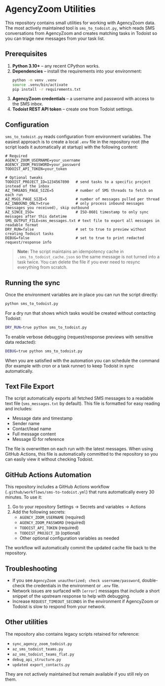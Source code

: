 # AgencyZoom Utilities

This repository contains small utilities for working with AgencyZoom data. The most actively maintained tool is `sms_to_todoist.py`, which reads SMS conversations from AgencyZoom and creates matching tasks in Todoist so you can triage new messages from your task list.

## Prerequisites

1. **Python 3.10+** – any recent CPython works.
2. **Dependencies** – install the requirements into your environment:
   ```bash
   python -m venv .venv
   source .venv/bin/activate
   pip install -r requirements.txt
   ```
3. **AgencyZoom credentials** – a username and password with access to the SMS inbox.
4. **Todoist REST API token** – create one from Todoist settings.

## Configuration

`sms_to_todoist.py` reads configuration from environment variables. The easiest approach is to create a local `.env` file in the repository root (the script loads it automatically at startup) with the following content:

```dotenv
# Required
AGENCY_ZOOM_USERNAME=your_username
AGENCY_ZOOM_PASSWORD=your_password
TODOIST_API_TOKEN=your_token

# Optional tweaks
TODOIST_PROJECT_ID=1234567890   # send tasks to a specific project instead of the inbox
AZ_THREADS_PAGE_SIZE=5          # number of SMS threads to fetch on each run
AZ_MSGS_PAGE_SIZE=5             # number of messages pulled per thread
AZ_INBOUND_ONLY=true            # only process inbound messages (messages you received), skip outbound
AZ_SINCE_ISO=                   # ISO-8601 timestamp to only sync messages after this datetime
SMS_OUTPUT_FILE=sms_messages.txt # text file to export all messages in readable format
DRY_RUN=false                   # set to true to preview without creating Todoist tasks
DEBUG=false                     # set to true to print redacted request/response info
```

> **Note:** The script maintains an idempotency cache in `.sms_to_todoist_cache.json` so the same message is not turned into a task twice. You can delete the file if you ever need to resync everything from scratch.

## Running the sync

Once the environment variables are in place you can run the script directly:

```bash
python sms_to_todoist.py
```

For a dry run that shows which tasks would be created without contacting Todoist:

```bash
DRY_RUN=true python sms_to_todoist.py
```

To enable verbose debugging (request/response previews with sensitive data redacted):

```bash
DEBUG=true python sms_to_todoist.py
```

When you are satisfied with the automation you can schedule the command (for example with cron or a task runner) to keep Todoist in sync automatically.

## Text File Export

The script automatically exports all fetched SMS messages to a readable text file (`sms_messages.txt` by default). This file is formatted for easy reading and includes:

- Message date and timestamp
- Sender name
- Contact/lead name
- Full message content
- Message ID for reference

The file is overwritten on each run with the latest messages. When using GitHub Actions, this file is automatically committed to the repository so you can easily view it without checking Todoist.

## GitHub Actions Automation

This repository includes a GitHub Actions workflow (`.github/workflows/sms-to-todoist.yml`) that runs automatically every 30 minutes. To use it:

1. Go to your repository Settings → Secrets and variables → Actions
2. Add the following secrets:
   - `AGENCY_ZOOM_USERNAME` (required)
   - `AGENCY_ZOOM_PASSWORD` (required)
   - `TODOIST_API_TOKEN` (required)
   - `TODOIST_PROJECT_ID` (optional)
   - Other optional configuration variables as needed

The workflow will automatically commit the updated cache file back to the repository.

## Troubleshooting

- If you see `AgencyZoom unauthorized; check username/password`, double-check the credentials in the environment or `.env` file.
- Network issues are surfaced with `[error]` messages that include a short snippet of the upstream response to help with debugging.
- Increase `REQUEST_TIMEOUT_SECONDS` in the environment if AgencyZoom or Todoist is slow to respond from your network.

## Other utilities

The repository also contains legacy scripts retained for reference:

- `sync_agency_zoom_todoist.py`
- `az_sms_todoist_teams.py`
- `az_sms_todoist_teams_flat.py`
- `debug_api_structure.py`
- `updated export_contacts.py`

They are not actively maintained but remain available if you still rely on them.
